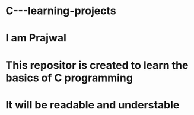 # C---learning-projects

# I am Prajwal 
# This repositor is created to learn the basics of C programming
# It will be readable and understable 